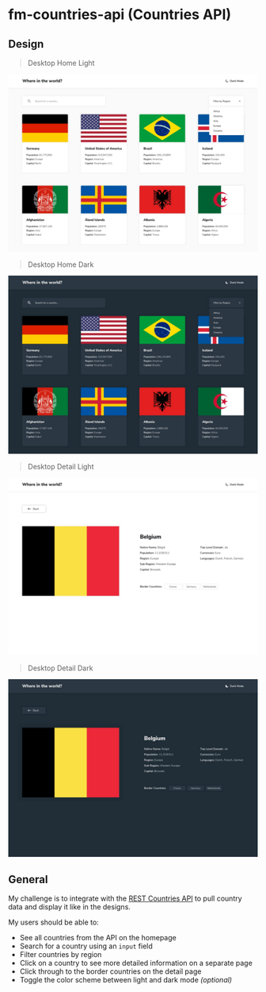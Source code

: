 # fm-countries-api (Countries API)

## Design

> Desktop Home Light

![Desktop Home Light](./design/desktop-design-home-light.jpg)

> Desktop Home Dark

![Desktop Home Dark](./design/desktop-design-home-dark.jpg)

> Desktop Detail Light

![Destkop Detail Light](./design/desktop-design-detail-light.jpg)

> Desktop Detail Dark

![Desktop Detail Dark](./design/desktop-design-detail-dark.jpg)


## General

My challenge is to integrate with the [REST Countries API](https://restcountries.eu) to pull country data and display it like in the designs.

My users should be able to:

- See all countries from the API on the homepage
- Search for a country using an `input` field
- Filter countries by region
- Click on a country to see more detailed information on a separate page
- Click through to the border countries on the detail page
- Toggle the color scheme between light and dark mode *(optional)*